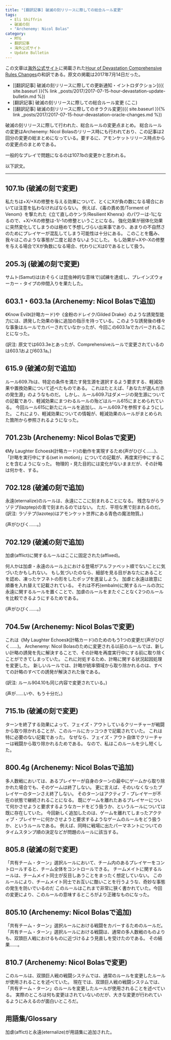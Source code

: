 ```yaml
---
title: "[翻訳記事] 破滅の刻リリースに際しての総合ルール変更"
tags:
  - Eli Shiffrin
  - 破滅の刻
  - "Archenemy: Nicol Bolas"
category:
  - MTG
  - 翻訳記事
  - 海外公式サイト
  - Update Bulletin
---
```


この文章は[海外公式サイト](http://magic.wizards.com/)に掲載された[Hour of Devastation Comprehensive Rules Changes](http://magic.wizards.com/en/articles/archive/play-design/hour-devastation-comprehensive-rules-changes-2017-07-14)の和訳である。原文の掲載は2017年7月14日だった。

* [[翻訳記事] 破滅の刻リリースに際しての更新通知・イントロダクション]({{ site.baseurl }}{% link _posts/2017/2017-07-15-hour-devastation-update-bulletin.md %})
* [翻訳記事] 破滅の刻リリースに際しての総合ルール変更 (ここ)
* [[翻訳記事] 破滅の刻リリースに際してのオラクル変更]({{ site.baseurl }}{% link _posts/2017/2017-07-15-hour-devastation-oracle-changes.md %})

破滅の刻リリースに際して行われた、総合ルールの変更点まとめ。
総合ルールの変更はArchenemy: Nicol Bolasのリリース時にも行われており、この記事は2回分の変更の総まとめになっている。要するに、アモンケットリリース時点からの変更点のまとめである。

一般的なプレイで問題になるのは107.1bの変更かと思われる。

<!-- more -->

以下訳文。

----

## 107.1b (破滅の刻で変更)

私たちは+X/+Xの修整を与える効果について、とくにXが負の数になる場合においては注意を払わなければならない。
例えば、《毒の責め苦/Torment of Venom》を撃たれた《立て直しのケンラ/Resilient Khenra》のパワーは-1になるので、+X/+Xの修整は-1/-1の修整ということになる。
強化効果が弱体化効果に突然変化してしまうのは極めて予想しづらい出来事であり、あまりの不自然さのためにプレイヤーが混乱してしまう可能性は十分にある。
このことを鑑み、我々はこのような事態が二度と起きないようにした。
もし効果が+Xや-Xの修整を与える場合でXが負数になる場合、代わりにXは0であるとして扱う。

## 205.3j (破滅の刻で変更)

サムト(Samut)は(おそらくは昆虫神的な意味で)試練を達成し、プレインズウォーカー・タイプの仲間入りを果たした。

## 603.1・603.1a (Archenemy: Nicol Bolasで追加)

《Know Evil》(計略カード)や《金粉のドレイク/Gilded Drake》のような誘発型能力には、誘発した効果の後に追加の指示を持っている。このような誘発後の様々な事象はルールでカバーされていなかったが、今回この603.1aでカバーされることになった。

(訳注: 原文では603.3eとあったが、Comprehensiveルールで変更されているのは603.1および603.1a。)

## 615.9 (破滅の刻で追加)

ルール609.7bは、特定の条件を満たす発生源を選択するよう要求する、軽減効果や置換効果について述べたものである。
これはたとえば、「あなたが選んだ赤の発生源」のようなものだ。
しかし、ルール609.7はダメージの発生源についての記載であり、軽減効果にまつわるルールの殆どはルール615にまとめられている。
今回ルール615に新たにルールを追加し、ルール609.7を参照するようにした。
これにより、軽減効果についての情報が、軽減効果のルールがまとめられた箇所から参照されるようになった。

## 701.23b (Archenemy: Nicol Bolasで変更)

《My Laughter Echoes》(計略カード)の動作を実現するため(声がひびく……)、「計略を実行中にする(set in motion)」についての記載が、再度実行中にすることを含むようになった。
物理的・見た目的には変化がないままだが、その計略は何かを、する。

## 702.128 (破滅の刻で追加)

永遠(eternalize)のルールは、永遠にここに刻まれることになる。
残念ながらラゾテプ(lazptep)の青で刻まれるのではない。
ただ、平坦な黒で刻まれるのだ。
(訳注: ラゾテプ(lazotep)はアモンケット世界にある青色の魔法物質。)

(声がひびく……。)

## 702.129 (破滅の刻で追加)

加虐(afflict)に関するルールはここに固定された(affixed)。

何人かは加虐・永遠のルール上における登場がアルファベット順でないことに気づいたかもしれない。
もし気づいたのなら、細部を見る目があなたにあることを認め、凍ったケフネトの形をしたポップを進呈しよう。
加虐と永遠は故意に順番を入れ替えて記載されている。
それは不朽(embalm)に関するルールの次に永遠に関するルールを置くことで、加虐のルールをまたぐことなく2つのルールを比較できるようにするためである。

(声がひびく……。)

## 704.5w (Archenemy: Nicol Bolasで変更)

これは《My Laughter Echoes》(計略カード)のためのもう1つの変更だ(声がひびく……)。
Archenemy: Nicol Bolasのために変更される以前のルールでは、新しい計略の誘発を先に解決することで、その計略を再度実行中にする前に取り除くことができてしまっていた。
これに対処するため、計略に関する状況起因処理を変更した。
新しいルールでは、計略が統率領域から取り除かれるのは、すべての計略のすべての誘発が解決された後である。

(訳注: ルール904.10も同じ内容で変更されている。)

(声が……いや、もう十分だ。)

## 715.1b (破滅の刻で変更)

ターンを終了する効果によって、フェイズ・アウトしているクリーチャーが戦闘から取り除かれることが、このルールにカッコつきで記載されていた。
これは特に必要のない記載であった。
なぜなら、フェイズ・アウト自体でクリーチャーは戦闘から取り除かれるためである。
なので、私はこのルールを少し短くした。

## 800.4g (Archenemy: Nicol Bolasで追加)

多人数戦においては、あるプレイヤーが自身のターンの最中にゲームから取り除かれた場合でも、そのゲームは終了しない。
更に言えば、そのいなくなったプレイヤーのターンさえ終了しない。
そのターンはアクティブ・プレイヤーが不在の状態で継続されることになる。
既にゲームを離れたあるプレイヤーについて何かさせようと要求するようなカードをどう扱うか、というルールについては既に存在していた。
今回新しく追加したのは、ゲームを離れてしまったアクティブ・プレイヤーに何かさせようと要求するようなゲームのルールをどう扱うか、というルールである。
例えば、同時に戦場に出たパーマネントについてのタイムスタンプ順の決定などが問題のルールに該当する。

## 805.8 (破滅の刻で変更)

「共有チーム・ターン」選択ルールにおいて、チーム内のあるプレイヤーをコントロールすると、チーム全体をコントロールできる。
チームメイトに関するルールは、チームメイト同士が反目しあうことをまったく想定していない。
このルールにより、チームメイト同士でお互いに酷いことを行うような、奇妙な事態の発生を防いでいるのだ
このルールはこれまで非常に狭く書かれていた。今回の変更により、このルールの意味するところがより正確なものになった。

## 805.10 (Archenemy: Nicol Bolasで追加)

「共有チーム・ターン」選択ルールにおける戦闘をカバーするためのルールだ。
「共有チーム・ターン」選択ルールにおける戦闘は、通常の多人数戦のものよりも、双頭巨人戦におけるものに近づけるよう見直しを受けたのである。
その結果……。

## 810.7 (Archenemy: Nicol Bolasで変更)

このルールは、双頭巨人戦の戦闘システムでは、通常のルールを変更したルールが使用されることを述べていた。
現在では、双頭巨人戦の戦闘システムでは、「共有チーム・ターン」のルールを変更したルールが使用されることを述べている。
実際のところは何も変更はされていないのだが、大きな変更が行われているようにみえるのが面白いところだ。

## 用語集/Glossary

加虐(affict)と永遠(eternalize)が用語集に追加された。